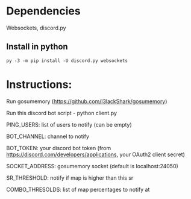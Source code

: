 # Dependencies 
Websockets, discord.py

## Install in python

```shell
py -3 -m pip install -U discord.py websockets
```

# Instructions:
Run gosumemory (https://github.com/l3lackShark/gosumemory)

Run this discord bot script - python client.py

PING_USERS: list of users to notify (can be empty)

BOT_CHANNEL: channel to notify

BOT_TOKEN: your discord bot token (from https://discord.com/developers/applications, your OAuth2 client secret)

SOCKET_ADDRESS: gosumemory socket (default is localhost:24050)

SR_THRESHOLD: notify if map is higher than this sr

COMBO_THRESOLDS: list of map percentages to notify at
